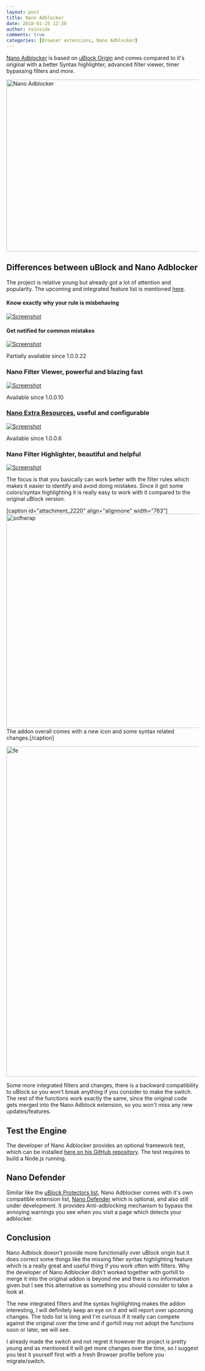 ```yaml
---
layout: post
title: Nano Adblocker
date: 2018-01-25 12:30
author: nvinside
comments: true
categories: [Browser extensions, Nano Adblocker]
---
```

<div class="TableObject-item TableObject-item--primary">
<p class="org-name lh-condensed"><a href="https://github.com/NanoAdblocker/NanoCore" target="_blank" rel="noopener">Nano Adblocker</a> is based on <a href="https://outgoing.prod.mozaws.net/v1/4a81e1d2ac6db9906825add1f5e06911a6cee696a6fb443ab0fe695aa51a5641/https%3A//github.com/gorhill/uBlock" target="_blank" rel="noopener">uBlock Origin</a> and comes compared to it's original with a better Syntax highlighter, advanced filter viewer, timer bypassing filters and <em>more</em>.</p>
<img class="  wp-image-2219 aligncenter" src="https://chefkochblog.files.wordpress.com/2018/01/nano-adblocker.png" alt="Nano Adblocker" width="515" height="449" />

</div>

<!--more-->

<h2>Differences between uBlock and Nano Adblocker</h2>

The project is relative young but already got a lot of attention and popularity. The upcoming and integrated feature list is mentioned <a href="https://github.com/NanoAdblocker/NanoCore/issues/1" target="_blank" rel="noopener">here</a>.

<h4>Know exactly why your rule is misbehaving</h4>

<a href="https://camo.githubusercontent.com/e2b9c4782a899ba03fcf92fb135b6e09ea301003/68747470733a2f2f692e696d6775722e636f6d2f7a626f595945722e706e67" target="_blank" rel="noopener"><img src="https://camo.githubusercontent.com/e2b9c4782a899ba03fcf92fb135b6e09ea301003/68747470733a2f2f692e696d6775722e636f6d2f7a626f595945722e706e67" alt="Screenshot" /></a>

<h4><a id="user-content-get-notified-for-common-mistakes" class="anchor" href="https://github.com/NanoAdblocker/NanoCore#get-notified-for-common-mistakes"></a>Get notified for common mistakes</h4>

<a href="https://camo.githubusercontent.com/3c52ac4b3b201c32b8b303702e09aea668287a16/68747470733a2f2f692e696d6775722e636f6d2f496b54614551332e706e67" target="_blank" rel="noopener"><img src="https://camo.githubusercontent.com/3c52ac4b3b201c32b8b303702e09aea668287a16/68747470733a2f2f692e696d6775722e636f6d2f496b54614551332e706e67" alt="Screenshot" /></a>

Partially available since 1.0.0.22

<h3><a id="user-content-nano-filter-viewer-powerful-and-blazing-fast" class="anchor" href="https://github.com/NanoAdblocker/NanoCore#nano-filter-viewer-powerful-and-blazing-fast"></a>Nano Filter Viewer, powerful and blazing fast</h3>

<a href="https://camo.githubusercontent.com/cd141143ef4613dce2c95a978d3b261e864edc53/68747470733a2f2f692e696d6775722e636f6d2f665a683448716e2e706e67" target="_blank" rel="noopener"><img src="https://camo.githubusercontent.com/cd141143ef4613dce2c95a978d3b261e864edc53/68747470733a2f2f692e696d6775722e636f6d2f665a683448716e2e706e67" alt="Screenshot" /></a>

Available since 1.0.0.10

<h3><a id="user-content-nano-extra-resources-useful-and-configurable" class="anchor" href="https://github.com/NanoAdblocker/NanoCore#nano-extra-resources-useful-and-configurable"></a><a href="https://github.com/NanoAdblocker/NanoFilters/blob/master/NanoFiltersSource/NanoResources.txt">Nano Extra Resources</a>, useful and configurable</h3>

<a href="https://camo.githubusercontent.com/d6ec7bd91b19e6ed2912b0c36870a3ab387ed1fc/68747470733a2f2f692e696d6775722e636f6d2f304849596634642e706e67" target="_blank" rel="noopener"><img src="https://camo.githubusercontent.com/d6ec7bd91b19e6ed2912b0c36870a3ab387ed1fc/68747470733a2f2f692e696d6775722e636f6d2f304849596634642e706e67" alt="Screenshot" /></a>

Available since 1.0.0.6

<h3><a id="user-content-nano-filter-highlighter-beautiful-and-helpful" class="anchor" href="https://github.com/NanoAdblocker/NanoCore#nano-filter-highlighter-beautiful-and-helpful"></a>Nano Filter Highlighter, beautiful and helpful</h3>

<a href="https://camo.githubusercontent.com/decb6b8354f4b633011cfbbb89b65e13cfc2d911/68747470733a2f2f692e696d6775722e636f6d2f4b6b746f464a4c2e706e67" target="_blank" rel="noopener"><img src="https://camo.githubusercontent.com/decb6b8354f4b633011cfbbb89b65e13cfc2d911/68747470733a2f2f692e696d6775722e636f6d2f4b6b746f464a4c2e706e67" alt="Screenshot" /></a>

The focus is that you basically can work better with the filter rules which makes it easier to identify and avoid doing mistakes. Since it got some colors/syntax highlighting it is really easy to work with it compared to the original uBlock version.

[caption id="attachment_2220" align="alignnone" width="763"]<img class="alignnone size-full wp-image-2220" src="https://chefkochblog.files.wordpress.com/2018/01/softwrap.png" alt="softwrap" width="763" height="559" /> The addon overall comes with a new icon and some syntax related changes.[/caption]

<img class="alignnone size-full wp-image-2221" src="https://chefkochblog.files.wordpress.com/2018/01/fe9.png" alt="fe" width="537" height="862" />

Some more integrated filters and changes, there is a backward compatibility to uBlock so you won't break anything if you consider to make the switch. The rest of the functions work exactly the same, since the original code gets merged into the Nano Adblock extension, so you won't miss any new updates/features.

<h2>Test the Engine</h2>

The developer of Nano Adblocker provides an optional framework test, which can be installed <a href="https://github.com/NanoAdblocker/NanoTest" target="_blank" rel="noopener">here on his GitHub repository</a>. The test requires to build a Node.js running.

<h2>Nano Defender</h2>

Similar like the <a href="https://github.com/jspenguin2017/uBlockProtector" target="_blank" rel="noopener">uBlock Protectors list</a>, Nano Adblocker comes with it's own compatible extension list, <a href="https://nanoadblocker.github.io/NanoDefender/" target="_blank" rel="noopener">Nano Defender</a> which is optional, and also still under development. It provides Anti-adblocking mechanism to bypass the annoying warnings you see when you visit a page which detects your adblocker.

<h2>Conclusion</h2>

Nano Adblock doesn't provide more functionally over uBlock origin but it does correct some things like the missing filter syntax highlighting feature which is a really great and useful thing if you work often with filters. Why the developer of Nano Adblocker didn't worked together with gorhill to merge it into the original addon is beyond me and there is no information given but I see this alternative as something you should consider to take a look at.

The new integrated filters and the syntax highlighting makes the addon interesting, I will definitely keep an eye on it and will report over upcoming changes. The todo list is long and I'm curious if it really can compete against the original over the time and if gorhill may not adopt the functions soon or later, we will see.

I already made the switch and not regret it however the project is pretty young and as mentioned it will get more changes over the time, so I suggest you test it yourself first with a fresh Browser profile before you migrate/switch.

&nbsp;

&nbsp;
